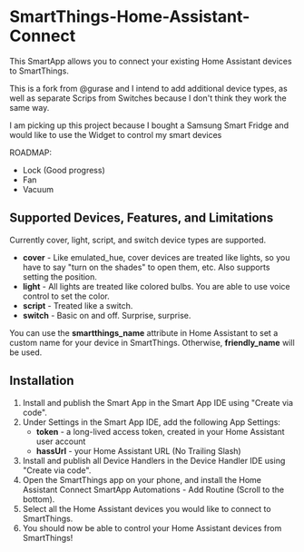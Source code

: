 # SmartThings-Home-Assistant-Connect

This SmartApp allows you to connect your existing Home Assistant devices to SmartThings.

This is a fork from @gurase and I intend to add additional device types, as well as separate Scrips from Switches because I don't think they work the same way.

I am picking up this project because I bought a Samsung Smart Fridge and would like to use the Widget to control my smart devices

ROADMAP:
- Lock (Good progress)
- Fan
- Vacuum

## Supported Devices, Features, and Limitations
Currently cover, light, script, and switch device types are supported.

- **cover** - Like emulated_hue, cover devices are treated like lights, so you have to say "turn on the shades" to open them, etc. Also supports setting the position.
- **light** - All lights are treated like colored bulbs. You are able to use voice control to set the color.
- **script** - Treated like a switch.
- **switch** - Basic on and off. Surprise, surprise.

You can use the **smartthings_name** attribute in Home Assistant to set a custom name for your device in SmartThings. Otherwise, **friendly_name** will be used.

## Installation
1. Install and publish the Smart App in the Smart App IDE using "Create via code".
1. Under Settings in the Smart App IDE, add the following App Settings:
   - **token** - a long-lived access token, created in your Home Assistant user account
   - **hassUrl** - your Home Assistant URL (No Trailing Slash)
1. Install and publish all Device Handlers in the Device Handler IDE using "Create via code".
1. Open the SmartThings app on your phone, and install the Home Assistant Connect SmartApp Automations - Add Routine (Scroll to the bottom).
1. Select all the Home Assistant devices you would like to connect to SmartThings.
1. You should now be able to control your Home Assistant devices from SmartThings!
